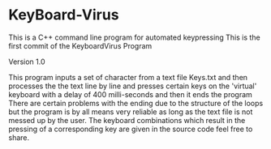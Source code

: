 # KeyBoard-Virus
This is a C++ command line program for automated keypressing
This is the first commit of the KeyboardVirus Program

Version 1.0


This program inputs a set of character from a text file
Keys.txt and then processes the the text line by line
and presses certain keys on the 'virtual' keyboard with
a delay of 400 milli-seconds and then it ends the program
There are certain problems with the ending due to the
structure of the loops but the program is by all means
very reliable as long as the text file is not messed up
by the user. The keyboard combinations which result in
the pressing of a corresponding key are given in the source
code feel free to share.
